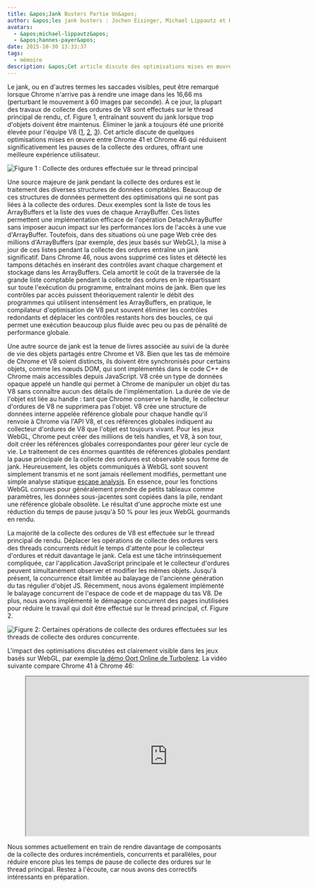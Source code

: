 ```yaml
---
title: &apos;Jank Busters Partie Un&apos;
author: &apos;les jank busters : Jochen Eisinger, Michael Lippautz et Hannes Payer&apos;
avatars:
  - &apos;michael-lippautz&apos;
  - &apos;hannes-payer&apos;
date: 2015-10-30 13:33:37
tags:
  - mémoire
description: &apos;Cet article discute des optimisations mises en œuvre entre Chrome 41 et Chrome 46 qui réduisent significativement les pauses de la collecte des ordures, améliorant ainsi l&apos;expérience utilisateur.&apos;
---
```

Le jank, ou en d&apos;autres termes les saccades visibles, peut être remarqué lorsque Chrome n&apos;arrive pas à rendre une image dans les 16,66 ms (perturbant le mouvement à 60 images par seconde). À ce jour, la plupart des travaux de collecte des ordures de V8 sont effectués sur le thread principal de rendu, cf. Figure 1, entraînant souvent du jank lorsque trop d&apos;objets doivent être maintenus. Éliminer le jank a toujours été une priorité élevée pour l&apos;équipe V8 ([1](https://blog.chromium.org/2011/11/game-changer-for-interactive.html), [2](https://www.youtube.com/watch?v=3vPOlGRH6zk), [3](/blog/free-garbage-collection)). Cet article discute de quelques optimisations mises en œuvre entre Chrome 41 et Chrome 46 qui réduisent significativement les pauses de la collecte des ordures, offrant une meilleure expérience utilisateur.

<!--truncate-->
![Figure 1 : Collecte des ordures effectuée sur le thread principal](/_img/jank-busters/gc-main-thread.png)

Une source majeure de jank pendant la collecte des ordures est le traitement des diverses structures de données comptables. Beaucoup de ces structures de données permettent des optimisations qui ne sont pas liées à la collecte des ordures. Deux exemples sont la liste de tous les ArrayBuffers et la liste des vues de chaque ArrayBuffer. Ces listes permettent une implémentation efficace de l&apos;opération DetachArrayBuffer sans imposer aucun impact sur les performances lors de l&apos;accès à une vue d&apos;ArrayBuffer. Toutefois, dans des situations où une page Web crée des millions d&apos;ArrayBuffers (par exemple, des jeux basés sur WebGL), la mise à jour de ces listes pendant la collecte des ordures entraîne un jank significatif. Dans Chrome 46, nous avons supprimé ces listes et détecté les tampons détachés en insérant des contrôles avant chaque chargement et stockage dans les ArrayBuffers. Cela amortit le coût de la traversée de la grande liste comptable pendant la collecte des ordures en le répartissant sur toute l&apos;exécution du programme, entraînant moins de jank. Bien que les contrôles par accès puissent théoriquement ralentir le débit des programmes qui utilisent intensément les ArrayBuffers, en pratique, le compilateur d&apos;optimisation de V8 peut souvent éliminer les contrôles redondants et déplacer les contrôles restants hors des boucles, ce qui permet une exécution beaucoup plus fluide avec peu ou pas de pénalité de performance globale.

Une autre source de jank est la tenue de livres associée au suivi de la durée de vie des objets partagés entre Chrome et V8. Bien que les tas de mémoire de Chrome et V8 soient distincts, ils doivent être synchronisés pour certains objets, comme les nœuds DOM, qui sont implémentés dans le code C++ de Chrome mais accessibles depuis JavaScript. V8 crée un type de données opaque appelé un handle qui permet à Chrome de manipuler un objet du tas V8 sans connaître aucun des détails de l&apos;implémentation. La durée de vie de l&apos;objet est liée au handle : tant que Chrome conserve le handle, le collecteur d&apos;ordures de V8 ne supprimera pas l&apos;objet. V8 crée une structure de données interne appelée référence globale pour chaque handle qu&apos;il renvoie à Chrome via l&apos;API V8, et ces références globales indiquent au collecteur d&apos;ordures de V8 que l&apos;objet est toujours vivant. Pour les jeux WebGL, Chrome peut créer des millions de tels handles, et V8, à son tour, doit créer les références globales correspondantes pour gérer leur cycle de vie. Le traitement de ces énormes quantités de références globales pendant la pause principale de la collecte des ordures est observable sous forme de jank. Heureusement, les objets communiqués à WebGL sont souvent simplement transmis et ne sont jamais réellement modifiés, permettant une simple analyse statique [escape analysis](https://en.wikipedia.org/wiki/Escape_analysis). En essence, pour les fonctions WebGL connues pour généralement prendre de petits tableaux comme paramètres, les données sous-jacentes sont copiées dans la pile, rendant une référence globale obsolète. Le résultat d&apos;une approche mixte est une réduction du temps de pause jusqu&apos;à 50 % pour les jeux WebGL gourmands en rendu.

La majorité de la collecte des ordures de V8 est effectuée sur le thread principal de rendu. Déplacer les opérations de collecte des ordures vers des threads concurrents réduit le temps d&apos;attente pour le collecteur d&apos;ordures et réduit davantage le jank. Cela est une tâche intrinsèquement compliquée, car l&apos;application JavaScript principale et le collecteur d&apos;ordures peuvent simultanément observer et modifier les mêmes objets. Jusqu&apos;à présent, la concurrence était limitée au balayage de l&apos;ancienne génération du tas régulier d&apos;objet JS. Récemment, nous avons également implémenté le balayage concurrent de l&apos;espace de code et de mappage du tas V8. De plus, nous avons implémenté le démapage concurrent des pages inutilisées pour réduire le travail qui doit être effectué sur le thread principal, cf. Figure 2.

![Figure 2: Certaines opérations de collecte des ordures effectuées sur les threads de collecte des ordures concurrente.](/_img/jank-busters/gc-concurrent-threads.png)

L'impact des optimisations discutées est clairement visible dans les jeux basés sur WebGL, par exemple [la démo Oort Online de Turbolenz](http://oortonline.gl/). La vidéo suivante compare Chrome 41 à Chrome 46:

<figure>
  <div class="video video-16:9">
    <iframe src="https://www.youtube.com/embed/PgrCJpbTs9I" width="640" height="360" loading="lazy"></iframe>
  </div>
</figure>

Nous sommes actuellement en train de rendre davantage de composants de la collecte des ordures incrémentiels, concurrents et parallèles, pour réduire encore plus les temps de pause de collecte des ordures sur le thread principal. Restez à l'écoute, car nous avons des correctifs intéressants en préparation.

